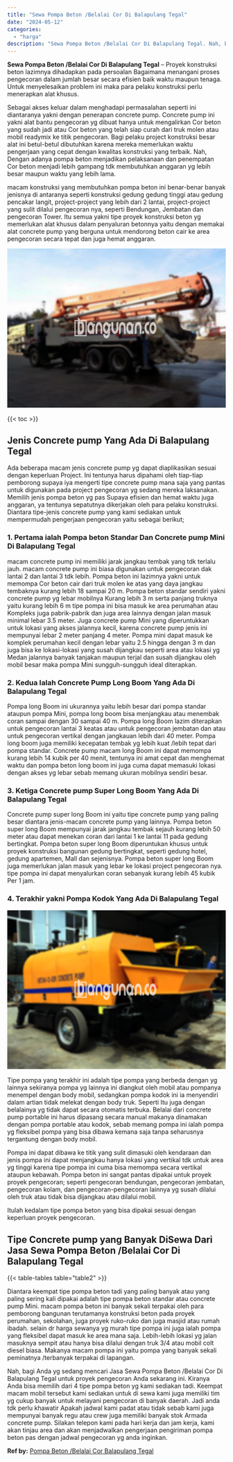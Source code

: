 ```yaml
---
title: "Sewa Pompa Beton /Belalai Cor Di Balapulang Tegal"
date: "2024-05-12"
categories: 
  - "harga"
description: "Sewa Pompa Beton /Belalai Cor Di Balapulang Tegal. Nah, bagi Anda yg sedang mencari Jasa Sewa Pompa Beton /Belalai Cor Di Balapulang Tegal untuk proyek penge..."
---
```


**Sewa Pompa Beton /Belalai Cor Di Balapulang Tegal** – Proyek konstruksi beton lazimnya dihadapkan pada persoalan Bagaimana menangani proses pengecoran dalam jumlah besar secara efisien baik waktu maupun tenaga. Untuk menyelesaikan problem ini maka para pelaku konstruksi perlu menerapkan alat khusus.

Sebagai akses keluar dalam menghadapi permasalahan seperti ini diantaranya yakni dengan penerapan concrete pump. Concrete pump ini yakni alat bantu pengecoran yg dibuat hanya untuk mengalirkan Cor beton yang sudah jadi atau Cor beton yang telah siap curah dari truk molen atau mobil readymix ke titik pengecoran. Bagi pelaku project konstruksi besar alat ini betul-betul dibutuhkan karena mereka memerlukan waktu pengerjaan yang cepat dengan kwalitas konstruksi yang terbaik. Nah, Dengan adanya pompa beton menjadikan pelaksanaan dan penempatan Cor beton menjadi lebih gampang tdk membutuhkan anggaran yg lebih besar maupun waktu yang lebih lama.

macam konstruksi yang membutuhkan pompa beton ini benar-benar banyak jenisnya di antaranya seperti konstruksi gedung gedung tinggi atau gedung pencakar langit, project-project yang lebih dari 2 lantai, project-project yang sulit dilalui pengecoran nya, seperti Bendungan, Jembatan dan pengecoran Tower. Itu semua yakni tipe proyek konstruksi beton yg memerlukan alat khusus dalam penyaluran betonnya yaitu dengan memakai alat concrete pump yang berguna untuk mendorong beton cair ke area pengecoran secara tepat dan juga hemat anggaran.

![Sewa Pompa Beton /Belalai Cor Di Balapulang Tegal](/images/sewa-concrete-pump-40.png)

{{< toc >}}

## Jenis Concrete pump Yang Ada Di Balapulang Tegal

Ada beberapa macam jenis concrete pump yg dapat diaplikasikan sesuai dengan keperluan Project. Ini tentunya harus dipahami oleh tiap-tiap pemborong supaya iya mengerti tipe concrete pump mana saja yang pantas untuk digunakan pada project pengecoran yg sedang mereka laksanakan. Memilih jenis pompa beton yg pas Supaya efisien dan hemat waktu juga anggaran, ya tentunya sepatutnya dikerjakan oleh para pelaku konstruksi. Diantara tipe-jenis concrete pump yang kami sediakan untuk mempermudah pengerjaan pengecoran yaitu sebagai berikut;

### 1\. Pertama ialah Pompa beton Standar Dan Concrete pump Mini Di Balapulang Tegal

macam concrete pump ini memiliki jarak jangkau tembak yang tdk terlalu jauh. macam concrete pump ini biasa digunakan untuk pengecoran dak lantai 2 dan lantai 3 tdk lebih. Pompa beton ini lazimnya yakni untuk memompa Cor beton cair dari truk molen ke atas yang daya jangkau tembaknya kurang lebih 18 sampai 20 m. Pompa beton standar sendiri yakni concrete pump yg lebar mobilnya Kurang lebih 3 m serta panjang truknya yaitu kurang lebih 6 m tipe pompa ini bisa masuk ke area perumahan atau Kompleks juga pabrik-pabrik dan juga area lainnya dengan jalan masuk minimal lebar 3.5 meter. Juga concrete pump Mini yang diperuntukkan untuk lokasi yang akses jalannya kecil, karena concrete pump jenis ini mempunyai lebar 2 meter panjang 4 meter. Pompa mini dapat masuk ke komplek perumahan kecil dengan lebar yaitu 2.5 hingga dengan 3 m dan juga bisa ke lokasi-lokasi yang susah dijangkau seperti area atau lokasi yg Medan jalannya banyak tanjakan maupun terjal dan susah dijangkau oleh mobil besar maka pompa Mini sungguh-sungguh ideal diterapkan.

### 2\. Kedua Ialah Concrete Pump Long Boom Yang Ada Di Balapulang Tegal

Pompa long Boom ini ukurannya yaitu lebih besar dari pompa standar ataupun pompa Mini, pompa long boom bisa menjangkau atau menembak coran sampai dengan 30 sampai 40 m. Pompa long Boom lazim diterapkan untuk pengecoran lantai 3 keatas atau untuk pengecoran jembatan dan atau untuk pengecoran vertikal dengan jangkauan lebih dari 40 meter. Pompa long boom juga memiliki kecepatan tembak yg lebih kuat /lebih tepat dari pompa standar. Concrete pump macam long Boom ini dapat memompa kurang lebih 14 kubik per 40 menit, tentunya ini amat cepat dan menghemat waktu dan pompa beton long boom ini juga cuma dapat memasuki lokasi dengan akses yg lebar sebab memang ukuran mobilnya sendiri besar.

### 3\. Ketiga Concrete pump Super Long Boom Yang Ada Di Balapulang Tegal

Concrete pump super long Boom ini yaitu tipe concrete pump yang paling besar diantara jenis-macam concrete pump yang lainnya. Pompa beton super long Boom mempunyai jarak jangkau tembak sejauh kurang lebih 50 meter atau dapat menekan coran dari lantai 1 ke lantai 11 pada gedung bertingkat. Pompa beton super long Boom diperuntukan khusus untuk proyek konstruksi bangunan gedung bertingkat, seperti gedung hotel, gedung apartemen, Mall dan sejenisnya. Pompa beton super long Boom juga memerlukan jalan masuk yang lebar ke lokasi project pengecoran nya. tipe pompa ini dapat menyalurkan coran sebanyak kurang lebih 45 kubik Per 1 jam.

### 4\. Terakhir yakni Pompa Kodok Yang Ada Di Balapulang Tegal

![Sewa Pompa Beton /Belalai Cor Di Balapulang Tegal](/images/sewa-concrete-pump-08.png)

Tipe pompa yang terakhir ini adalah tipe pompa yang berbeda dengan yg lainnya sekiranya pompa yg lainnya ini diangkut oleh mobil atau pompanya menempel dengan body mobil, sedangkan pompa kodok ini ia menyendiri dalam artian tidak melekat dengan body truk. Seperti Itu juga dengan belalainya yg tidak dapat secara otomatis terbuka. Belalai dari concrete pump portable ini harus dipasang secara manual makanya dinamakan dengan pompa portable atau kodok, sebab memang pompa ini ialah pompa yg fleksibel pompa yang bisa dibawa kemana saja tanpa seharusnya tergantung dengan body mobil.

Pompa ini dapat dibawa ke titik yang sulit dimasuki oleh kendaraan dan jenis pompa ini dapat menjangkau hanya lokasi yang vertikal tdk untuk area yg tinggi karena tipe pompa ini cuma bisa memompa secara vertikal ataupun kebawah. Pompa beton ini sangat pantas dipakai untuk proyek proyek pengecoran; seperti pengecoran bendungan, pengecoran jembatan, pengecoran kolam, dan pengecoran-pengecoran lainnya yg susah dilalui oleh truk atau tidak bisa dijangkau atau dilalui mobil.

Itulah kedalam tipe pompa beton yang bisa dipakai sesuai dengan keperluan proyek pengecoran.

## Tipe Concrete pump yang Banyak DiSewa Dari Jasa Sewa Pompa Beton /Belalai Cor Di Balapulang Tegal

{{< table-tables table="table2" >}}

Diantara keempat tipe pompa beton tadi yang paling banyak atau yang paling sering kali dipakai adalah tipe pompa beton standar atau concrete pump Mini. macam pompa beton ini banyak sekali terpakai oleh para pemborong bangunan terutamanya konstruksi beton pada proyek perumahan, sekolahan, juga proyek ruko-ruko dan juga masjid atau rumah ibadah. selain dr harga sewanya yg murah tipe pompa ini juga ialah pompa yang fleksibel dapat masuk ke area mana saja. Lebih-lebih lokasi yg jalan masuknya sempit atau hanya bisa dilalui dengan truk 3/4 atau mobil colt diesel biasa. Makanya macam pompa ini yaitu pompa yang banyak sekali peminatnya /terbanyak terpakai di lapangan.

Nah, bagi Anda yg sedang mencari Jasa Sewa Pompa Beton /Belalai Cor Di Balapulang Tegal untuk proyek pengecoran Anda sekarang ini. Kiranya Anda bisa memilih dari 4 tipe pompa beton yg kami sediakan tadi. Keempat macam mobil tersebut kami sediakan untuk di sewa kami juga memiliki tim yg cukup banyak untuk melayani pengecoran di banyak daerah. Jadi anda tdk perlu khawatir Apakah jadwal kami padat atau tidak sebab kami juga mempunyai banyak regu atau crew juga memiliki banyak stok Armada concrete pump. Silakan telepon kami pada hari kerja dan jam kerja, kami akan tinjau area dan akan menjadwalkan pengerjaan pengiriman pompa beton pas dengan jadwal pengecoran yg anda inginkan.

**Ref by:** [Pompa Beton /Belalai Cor Balapulang Tegal](https://id.wikipedia.org/wiki/Pompa)
